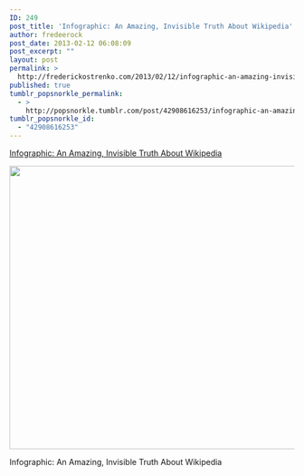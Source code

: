 ```yaml
---
ID: 249
post_title: 'Infographic: An Amazing, Invisible Truth About Wikipedia'
author: fredeerock
post_date: 2013-02-12 06:08:09
post_excerpt: ""
layout: post
permalink: >
  http://frederickostrenko.com/2013/02/12/infographic-an-amazing-invisible-truth-about/
published: true
tumblr_popsnorkle_permalink:
  - >
    http://popsnorkle.tumblr.com/post/42908616253/infographic-an-amazing-invisible-truth-about
tumblr_popsnorkle_id:
  - "42908616253"
---
```

<a href='http://www.fastcodesign.com/1671833/infographic-an-amazing-invisible-truth-about-wikipedia'>Infographic: An Amazing, Invisible Truth About Wikipedia</a>

<img src="http://www.fastcodesign.com/multisite_files/codesign/imagecache/slideshow-large/slideshow/2013/02/1671833-slide-composite-cluster-captions-17jpg-001.jpg" width="750" height="500" class="alignnone" />

Infographic: An Amazing, Invisible Truth About Wikipedia
